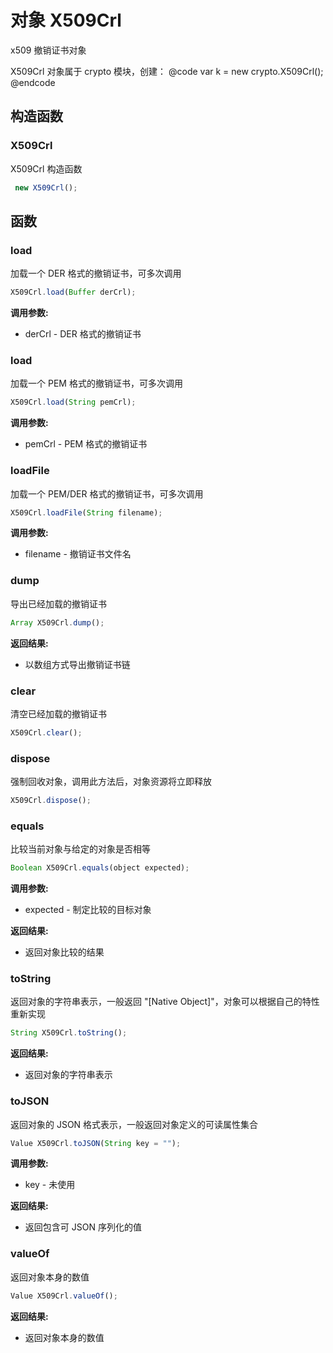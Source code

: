 # 对象 X509Crl
x509 撤销证书对象

X509Crl 对象属于 crypto 模块，创建：
@code
var k = new crypto.X509Crl();
@endcode
## 构造函数
        
### X509Crl
X509Crl 构造函数
```JavaScript
 new X509Crl();
```

## 函数
        
### load
加载一个 DER 格式的撤销证书，可多次调用
```JavaScript
X509Crl.load(Buffer derCrl);
```

**调用参数:**
* derCrl - DER 格式的撤销证书

### load
加载一个 PEM 格式的撤销证书，可多次调用
```JavaScript
X509Crl.load(String pemCrl);
```

**调用参数:**
* pemCrl - PEM 格式的撤销证书

### loadFile
加载一个 PEM/DER 格式的撤销证书，可多次调用
```JavaScript
X509Crl.loadFile(String filename);
```

**调用参数:**
* filename - 撤销证书文件名

### dump
导出已经加载的撤销证书
```JavaScript
Array X509Crl.dump();
```

**返回结果:**
* 以数组方式导出撤销证书链

### clear
清空已经加载的撤销证书
```JavaScript
X509Crl.clear();
```

### dispose
强制回收对象，调用此方法后，对象资源将立即释放
```JavaScript
X509Crl.dispose();
```

### equals
比较当前对象与给定的对象是否相等
```JavaScript
Boolean X509Crl.equals(object expected);
```

**调用参数:**
* expected - 制定比较的目标对象

**返回结果:**
* 返回对象比较的结果

### toString
返回对象的字符串表示，一般返回 &#34;[Native Object]&#34;，对象可以根据自己的特性重新实现
```JavaScript
String X509Crl.toString();
```

**返回结果:**
* 返回对象的字符串表示

### toJSON
返回对象的 JSON 格式表示，一般返回对象定义的可读属性集合
```JavaScript
Value X509Crl.toJSON(String key = "");
```

**调用参数:**
* key - 未使用

**返回结果:**
* 返回包含可 JSON 序列化的值

### valueOf
返回对象本身的数值
```JavaScript
Value X509Crl.valueOf();
```

**返回结果:**
* 返回对象本身的数值

